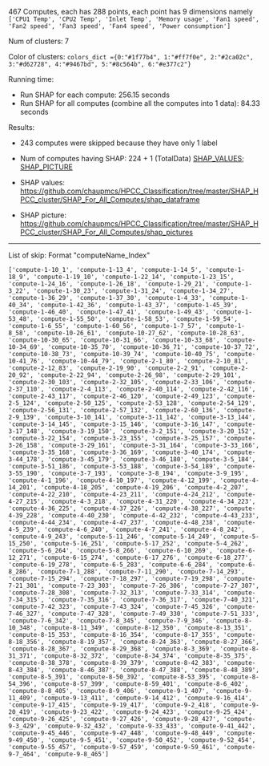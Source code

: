 467 Computes, each has 288 points, each point has 9 dimensions namely `['CPU1 Temp', 'CPU2 Temp', 'Inlet Temp', 'Memory usage', 'Fan1 speed', 'Fan2 speed', 'Fan3 speed', 'Fan4 speed', 'Power consumption']
`

Num of clusters: 7

Color of clusters: 
`colors_dict ={0:"#1f77b4",
1:"#ff7f0e",
2:"#2ca02c",
3:"#d62728",
4:"#9467bd",
5:"#8c564b",
6:"#e377c2"}`

Running time:
 + Run SHAP for each compute: 256.15 seconds
 + Run SHAP for all computes (combine all the computes into 1 data): 84.33 seconds

Results:
 + 243 computes were skipped because they have only 1 label
 + Num of computes having SHAP: 224 + 1 (TotalData)  [SHAP_VALUES](https://github.com/chaupmcs/HPCC_Classification/blob/master/SHAP_HPCC_cluster/SHAP_For_All_Computes/shap_dataframe/shap_importance_TotalData.csv); [SHAP_PICTURE](https://github.com/chaupmcs/HPCC_Classification/blob/master/SHAP_HPCC_cluster/SHAP_For_All_Computes/shap_pictures/dot_plot_TotalData.png) 

 + SHAP values: https://github.com/chaupmcs/HPCC_Classification/tree/master/SHAP_HPCC_cluster/SHAP_For_All_Computes/shap_dataframe
 + SHAP picture: https://github.com/chaupmcs/HPCC_Classification/tree/master/SHAP_HPCC_cluster/SHAP_For_All_Computes/shap_pictures
 
 ----
 List of skip: Format "computeName_Index"
 
`['compute-1-10_1', 'compute-1-13_4', 'compute-1-14_5', 'compute-1-18_9', 'compute-1-19_10', 'compute-1-22_14', 'compute-1-23_15', 'compute-1-24_16', 'compute-1-26_18', 'compute-1-29_21', 'compute-1-3_22', 'compute-1-30_23', 'compute-1-31_24', 'compute-1-34_27', 'compute-1-36_29', 'compute-1-37_30', 'compute-1-4_33', 'compute-1-40_34', 'compute-1-42_36', 'compute-1-43_37', 'compute-1-45_39', 'compute-1-46_40', 'compute-1-47_41', 'compute-1-49_43', 'compute-1-53_48', 'compute-1-55_50', 'compute-1-58_53', 'compute-1-59_54', 'compute-1-6_55', 'compute-1-60_56', 'compute-1-7_57', 'compute-1-8_58', 'compute-10-26_61', 'compute-10-27_62', 'compute-10-28_63', 'compute-10-30_65', 'compute-10-31_66', 'compute-10-33_68', 'compute-10-34_69', 'compute-10-35_70', 'compute-10-36_71', 'compute-10-37_72', 'compute-10-38_73', 'compute-10-39_74', 'compute-10-40_75', 'compute-10-41_76', 'compute-10-44_79', 'compute-2-1_80', 'compute-2-10_81', 'compute-2-12_83', 'compute-2-19_90', 'compute-2-2_91', 'compute-2-20_92', 'compute-2-22_94', 'compute-2-26_98', 'compute-2-29_101', 'compute-2-30_103', 'compute-2-32_105', 'compute-2-33_106', 'compute-2-37_110', 'compute-2-4_113', 'compute-2-40_114', 'compute-2-42_116', 'compute-2-43_117', 'compute-2-46_120', 'compute-2-49_123', 'compute-2-5_124', 'compute-2-50_125', 'compute-2-53_128', 'compute-2-54_129', 'compute-2-56_131', 'compute-2-57_132', 'compute-2-60_136', 'compute-2-9_139', 'compute-3-10_141', 'compute-3-11_142', 'compute-3-13_144', 'compute-3-14_145', 'compute-3-15_146', 'compute-3-16_147', 'compute-3-17_148', 'compute-3-19_150', 'compute-3-2_151', 'compute-3-20_152', 'compute-3-22_154', 'compute-3-23_155', 'compute-3-25_157', 'compute-3-26_158', 'compute-3-29_161', 'compute-3-31_164', 'compute-3-33_166', 'compute-3-35_168', 'compute-3-36_169', 'compute-3-40_174', 'compute-3-44_178', 'compute-3-45_179', 'compute-3-46_180', 'compute-3-5_184', 'compute-3-51_186', 'compute-3-53_188', 'compute-3-54_189', 'compute-3-55_190', 'compute-3-7_193', 'compute-3-8_194', 'compute-3-9_195', 'compute-4-1_196', 'compute-4-10_197', 'compute-4-12_199', 'compute-4-14_201', 'compute-4-18_205', 'compute-4-19_206', 'compute-4-2_207', 'compute-4-22_210', 'compute-4-23_211', 'compute-4-24_212', 'compute-4-27_215', 'compute-4-3_218', 'compute-4-31_220', 'compute-4-34_223', 'compute-4-36_225', 'compute-4-37_226', 'compute-4-38_227', 'compute-4-39_228', 'compute-4-40_230', 'compute-4-42_232', 'compute-4-43_233', 'compute-4-44_234', 'compute-4-47_237', 'compute-4-48_238', 'compute-4-5_239', 'compute-4-6_240', 'compute-4-7_241', 'compute-4-8_242', 'compute-4-9_243', 'compute-5-11_246', 'compute-5-14_249', 'compute-5-15_250', 'compute-5-16_251', 'compute-5-17_252', 'compute-5-4_262', 'compute-5-6_264', 'compute-5-8_266', 'compute-6-10_269', 'compute-6-12_271', 'compute-6-15_274', 'compute-6-17_276', 'compute-6-18_277', 'compute-6-19_278', 'compute-6-5_283', 'compute-6-6_284', 'compute-6-8_286', 'compute-7-1_288', 'compute-7-11_290', 'compute-7-14_293', 'compute-7-15_294', 'compute-7-18_297', 'compute-7-19_298', 'compute-7-21_301', 'compute-7-23_303', 'compute-7-26_306', 'compute-7-27_307', 'compute-7-28_308', 'compute-7-32_313', 'compute-7-33_314', 'compute-7-34_315', 'compute-7-35_316', 'compute-7-36_317', 'compute-7-40_321', 'compute-7-42_323', 'compute-7-43_324', 'compute-7-45_326', 'compute-7-46_327', 'compute-7-47_328', 'compute-7-49_330', 'compute-7-51_333', 'compute-7-6_342', 'compute-7-8_345', 'compute-7-9_346', 'compute-8-10_348', 'compute-8-11_349', 'compute-8-12_350', 'compute-8-13_351', 'compute-8-15_353', 'compute-8-16_354', 'compute-8-17_355', 'compute-8-18_356', 'compute-8-19_357', 'compute-8-24_363', 'compute-8-27_366', 'compute-8-28_367', 'compute-8-29_368', 'compute-8-3_369', 'compute-8-31_371', 'compute-8-32_372', 'compute-8-34_374', 'compute-8-35_375', 'compute-8-38_378', 'compute-8-39_379', 'compute-8-42_383', 'compute-8-43_384', 'compute-8-46_387', 'compute-8-47_388', 'compute-8-48_389', 'compute-8-5_391', 'compute-8-50_392', 'compute-8-53_395', 'compute-8-54_396', 'compute-8-57_399', 'compute-8-59_401', 'compute-8-6_402', 'compute-8-8_405', 'compute-8-9_406', 'compute-9-1_407', 'compute-9-11_409', 'compute-9-13_411', 'compute-9-14_412', 'compute-9-16_414', 'compute-9-17_415', 'compute-9-19_417', 'compute-9-2_418', 'compute-9-20_419', 'compute-9-23_422', 'compute-9-24_423', 'compute-9-25_424', 'compute-9-26_425', 'compute-9-27_426', 'compute-9-28_427', 'compute-9-3_429', 'compute-9-32_432', 'compute-9-33_433', 'compute-9-41_442', 'compute-9-45_446', 'compute-9-47_448', 'compute-9-48_449', 'compute-9-49_450', 'compute-9-5_451', 'compute-9-50_452', 'compute-9-52_454', 'compute-9-55_457', 'compute-9-57_459', 'compute-9-59_461', 'compute-9-7_464', 'compute-9-8_465']`
 

